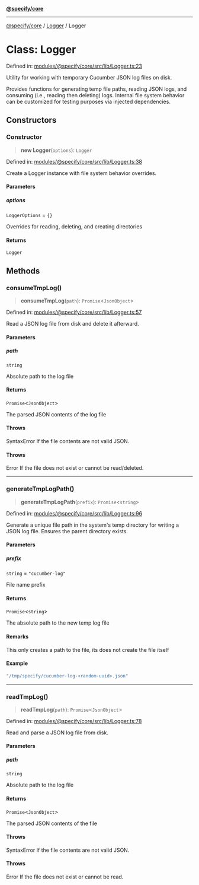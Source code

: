 [**@specify/core**](../../README.md)

***

[@specify/core](../../modules.md) / [Logger](../README.md) / Logger

# Class: Logger

Defined in: [modules/@specify/core/src/lib/Logger.ts:23](https://github.com/specify-bdd/specify-core/blob/47b04e46253b9c5ba29e870a4c53fb0503a1b0ae/modules/@specify/core/src/lib/Logger.ts#L23)

Utility for working with temporary Cucumber JSON log files on disk.

Provides functions for generating temp file paths, reading JSON logs,
and consuming (i.e., reading then deleting) logs. Internal file system
behavior can be customized for testing purposes via injected dependencies.

## Constructors

### Constructor

> **new Logger**(`options`): `Logger`

Defined in: [modules/@specify/core/src/lib/Logger.ts:38](https://github.com/specify-bdd/specify-core/blob/47b04e46253b9c5ba29e870a4c53fb0503a1b0ae/modules/@specify/core/src/lib/Logger.ts#L38)

Create a Logger instance with file system behavior overrides.

#### Parameters

##### options

`LoggerOptions` = `{}`

Overrides for reading, deleting, and creating directories

#### Returns

`Logger`

## Methods

### consumeTmpLog()

> **consumeTmpLog**(`path`): `Promise`\<`JsonObject`\>

Defined in: [modules/@specify/core/src/lib/Logger.ts:57](https://github.com/specify-bdd/specify-core/blob/47b04e46253b9c5ba29e870a4c53fb0503a1b0ae/modules/@specify/core/src/lib/Logger.ts#L57)

Read a JSON log file from disk and delete it afterward.

#### Parameters

##### path

`string`

Absolute path to the log file

#### Returns

`Promise`\<`JsonObject`\>

The parsed JSON contents of the log file

#### Throws

SyntaxError
If the file contents are not valid JSON.

#### Throws

Error
If the file does not exist or cannot be read/deleted.

***

### generateTmpLogPath()

> **generateTmpLogPath**(`prefix`): `Promise`\<`string`\>

Defined in: [modules/@specify/core/src/lib/Logger.ts:96](https://github.com/specify-bdd/specify-core/blob/47b04e46253b9c5ba29e870a4c53fb0503a1b0ae/modules/@specify/core/src/lib/Logger.ts#L96)

Generate a unique file path in the system's temp directory
for writing a JSON log file. Ensures the parent directory exists.

#### Parameters

##### prefix

`string` = `"cucumber-log"`

File name prefix

#### Returns

`Promise`\<`string`\>

The absolute path to the new temp log file

#### Remarks

This only creates a path to the file, its does not create the file itself

#### Example

```ts
"/tmp/specify/cucumber-log-<random-uuid>.json"
```

***

### readTmpLog()

> **readTmpLog**(`path`): `Promise`\<`JsonObject`\>

Defined in: [modules/@specify/core/src/lib/Logger.ts:78](https://github.com/specify-bdd/specify-core/blob/47b04e46253b9c5ba29e870a4c53fb0503a1b0ae/modules/@specify/core/src/lib/Logger.ts#L78)

Read and parse a JSON log file from disk.

#### Parameters

##### path

`string`

Absolute path to the log file

#### Returns

`Promise`\<`JsonObject`\>

The parsed JSON contents of the file

#### Throws

SyntaxError
If the file contents are not valid JSON.

#### Throws

Error
If the file does not exist or cannot be read.
